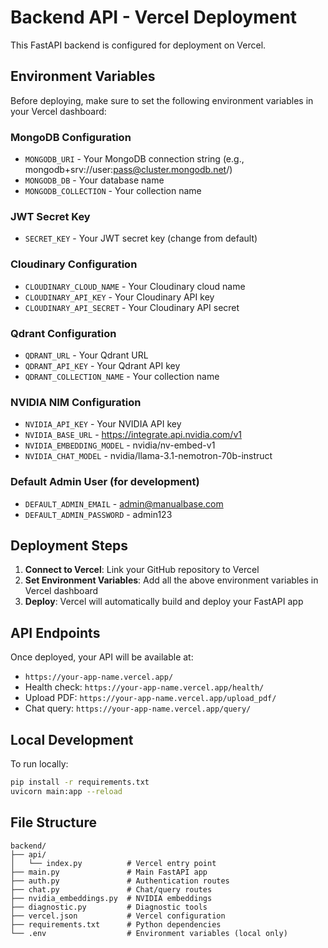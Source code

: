 # Backend API - Vercel Deployment

This FastAPI backend is configured for deployment on Vercel.

## Environment Variables

Before deploying, make sure to set the following environment variables in your Vercel dashboard:

### MongoDB Configuration
- `MONGODB_URI` - Your MongoDB connection string (e.g., mongodb+srv://user:pass@cluster.mongodb.net/)
- `MONGODB_DB` - Your database name
- `MONGODB_COLLECTION` - Your collection name

### JWT Secret Key
- `SECRET_KEY` - Your JWT secret key (change from default)

### Cloudinary Configuration
- `CLOUDINARY_CLOUD_NAME` - Your Cloudinary cloud name
- `CLOUDINARY_API_KEY` - Your Cloudinary API key
- `CLOUDINARY_API_SECRET` - Your Cloudinary API secret

### Qdrant Configuration
- `QDRANT_URL` - Your Qdrant URL
- `QDRANT_API_KEY` - Your Qdrant API key
- `QDRANT_COLLECTION_NAME` - Your collection name

### NVIDIA NIM Configuration
- `NVIDIA_API_KEY` - Your NVIDIA API key
- `NVIDIA_BASE_URL` - https://integrate.api.nvidia.com/v1
- `NVIDIA_EMBEDDING_MODEL` - nvidia/nv-embed-v1
- `NVIDIA_CHAT_MODEL` - nvidia/llama-3.1-nemotron-70b-instruct

### Default Admin User (for development)
- `DEFAULT_ADMIN_EMAIL` - admin@manualbase.com
- `DEFAULT_ADMIN_PASSWORD` - admin123

## Deployment Steps

1. **Connect to Vercel**: Link your GitHub repository to Vercel
2. **Set Environment Variables**: Add all the above environment variables in Vercel dashboard
3. **Deploy**: Vercel will automatically build and deploy your FastAPI app

## API Endpoints

Once deployed, your API will be available at:
- `https://your-app-name.vercel.app/`
- Health check: `https://your-app-name.vercel.app/health/`
- Upload PDF: `https://your-app-name.vercel.app/upload_pdf/`
- Chat query: `https://your-app-name.vercel.app/query/`

## Local Development

To run locally:
```bash
pip install -r requirements.txt
uvicorn main:app --reload
```

## File Structure

```
backend/
├── api/
│   └── index.py          # Vercel entry point
├── main.py               # Main FastAPI app
├── auth.py               # Authentication routes
├── chat.py               # Chat/query routes
├── nvidia_embeddings.py  # NVIDIA embeddings
├── diagnostic.py         # Diagnostic tools
├── vercel.json           # Vercel configuration
├── requirements.txt      # Python dependencies
└── .env                  # Environment variables (local only)
```
